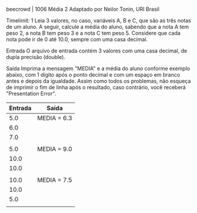 beecrowd | 1006
Média 2
Adaptado por Neilor Tonin, URI  Brasil

Timelimit: 1
Leia 3 valores, no caso, variáveis A, B e C, que são as três notas de um aluno. A seguir, calcule a média do aluno, sabendo que a nota A tem peso 2, a nota B tem peso 3 e a nota C tem peso 5. Considere que cada nota pode ir de 0 até 10.0, sempre com uma casa decimal.

Entrada
O arquivo de entrada contém 3 valores com uma casa decimal, de dupla precisão (double).

Saída
Imprima a mensagem "MEDIA" e a média do aluno conforme exemplo abaixo, com 1 dígito após o ponto decimal e com um espaço em branco antes e depois da igualdade. Assim como todos os problemas, não esqueça de imprimir o fim de linha após o resultado, caso contrário, você receberá "Presentation Error".

| Entrada  |	Saída     |
| ---------| ------------ |
| 5.0      | MEDIA = 6.3  |
| 6.0      |              |
| 7.0      |              |
|          |              |
| 5.0      | MEDIA = 9.0  |
| 10.0     |              |
| 10.0     |              |
|          |              |
| 10.0     | MEDIA = 7.5  |
| 10.0     |              |
| 5.0      |              |
|          |              |
  
